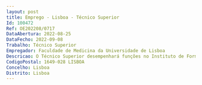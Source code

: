 ```yaml
--- 
layout: post
title: Emprego - Lisboa - Técnico Superior
Id: 100472
Ref: OE202208/0717
DataAbertura: 2022-08-25
DataFecho: 2022-09-08
Trabalho: Técnico Superior
Empregador: Faculdade de Medicina da Universidade de Lisboa
Descricao: O Técnico Superior desempenhará funções no Instituto de Formação Avançada da Faculdade de Medicina da Universidade de Lisboa, designadamente i.	Assessoria técnica na disponibilização de informação e documentação de apoio à decisão ii.	Instrução, planeamento e acompanhamento de processos técnicos especializados, de gestão estratégica iii.	Instrução de processos individuais com informação necessária à decisão iv.	Manutenção de bases de dados com recurso a sistemas de informação v.	Compilação e tratamento de dados estatísticos de suporte à produção de Relatórios de Atividade.
CodigoPostal: 1649-028 LISBOA
Concelho: Lisboa
Distrito: Lisboa
--- 
```

